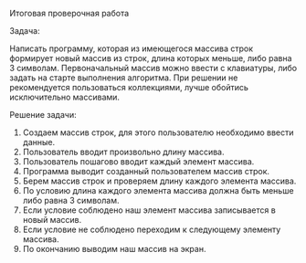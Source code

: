 Итоговая проверочная работа

Задача:

Написать программу, которая из имеющегося массива строк формирует новый массив из строк, 
длина которых меньше, либо равна 3 символам. Первоначальный массив можно ввести с клавиатуры, 
либо задать на старте выполнения алгоритма. При решении не рекомендуется пользоваться коллекциями, 
лучше обойтись исключительно массивами.

Решение задачи:

 1.   Создаем массив строк, для этого пользователю необходимо ввести данные.
 2.   Пользователь вводит произвольно длину массива.
 3.   Пользователь пошагово вводит каждый элемент массива.
 4.   Программа выводит созданный пользователем массив строк.
 5.   Берем массив строк и проверяем длину каждого элемента массива.
 6.   По условию длина каждого элемента массива должна быть меньше либо равна 3 символам.
 7.   Если условие соблюдено наш элемент массива записывается в новый массив.
 8.   Если условие не соблюдено переходим к следующему элементу массива.
 9.   По окончанию выводим наш массив на экран.
